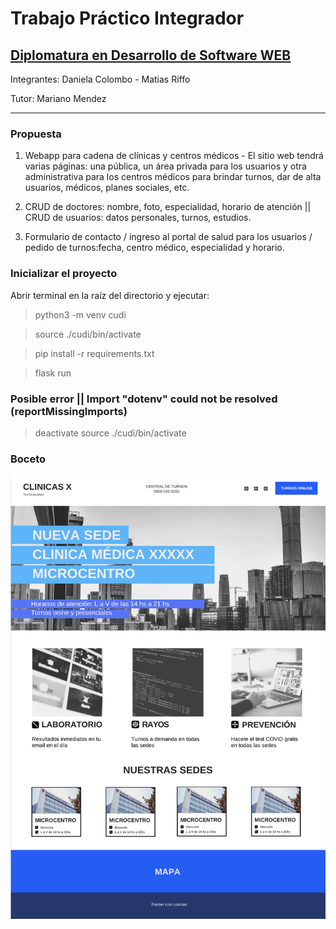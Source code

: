 # Trabajo Práctico Integrador

## [Diplomatura en Desarrollo de Software WEB](https://www.cudi.ar/oferta-academica/area-diplomaturas/desarrollo-de-software/)

<!-- Front Matter -->
Integrantes: Daniela Colombo - Matias Riffo

Tutor: Mariano Mendez

---

<!-- Body -->
### Propuesta


1. Webapp para cadena de clínicas y centros médicos - El sitio web tendrá varias páginas: una pública, un área privada para los usuarios y otra administrativa para los centros médicos para brindar turnos, dar de alta usuarios, médicos, planes sociales, etc.

2. CRUD de doctores: nombre, foto, especialidad, horario de atención || CRUD de usuarios: datos personales, turnos, estudios.

3. Formulario de contacto / ingreso al portal de salud para los usuarios / pedido de turnos:fecha, centro médico, especialidad y horario.

### Inicializar el proyecto

Abrir terminal en la raíz del directorio y ejecutar:

> python3 -m venv cudi

> source ./cudi/bin/activate

> pip install -r requirements.txt

> flask run

### Posible error || Import "dotenv" could not be resolved (reportMissingImports)

> deactivate
> source ./cudi/bin/activate


### Boceto

![Home](./app/views/static/assets/sketch.png)
